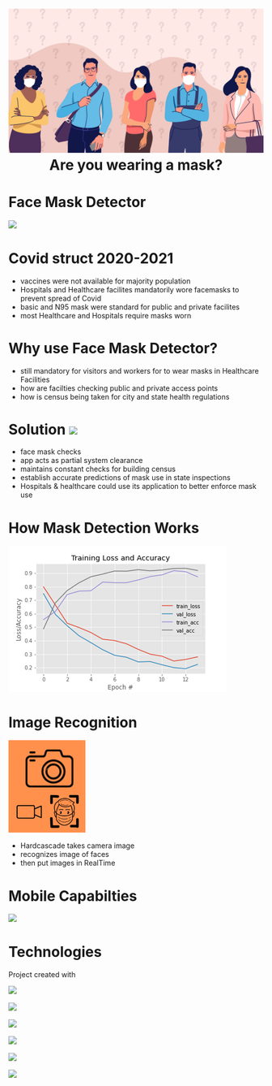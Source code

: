 <h1 align="center">
  <img src="https://raw.githubusercontent.com/shaineb/Face_mask_project3/main/maskrecognition8.jpeg" width="600px"/><br/>
 Are you wearing a mask?
</h1>

 # Face Mask Detector
![](https://tse3.mm.bing.net/th?id=OIP.o6Uy1q8Yv6LQBf1O-NXtwQHaEr&pid=Api&P=0&w=275&h=175)

# Covid struct 2020-2021 
- vaccines were not available for majority population
-  Hospitals and Healthcare facilites mandatorily wore facemasks to prevent spread of Covid
-  basic and N95 mask were standard for public and private facilites
-  most Healthcare and Hospitals require masks worn 
# Why use Face Mask Detector?
- still mandatory for visitors and workers for  to wear masks in Healthcare Facilities
- how are facilties checking public and private access points 
- how  is  census being taken for city and state health regulations
# Solution ![](https://tse2.mm.bing.net/th?id=OIP.ykPkTfJw9Uu8GdonnyX7WQHaIx&pid=Api&P=0&w=300&h=100)
- face mask checks
- app acts as partial system clearance 
- maintains constant checks for building census
- establish accurate predictions of mask use in state inspections
- Hospitals & healthcare could use its application to better enforce mask use
# How Mask Detection Works
![](https://github.com/divya-gh/Face_Mask_Detection/blob/main/Images/MobileNetV2_accracy_plot.png)


# Image Recognition

   ![](https://github.com/divya-gh/Face_Mask_Detection/blob/main/static/Images/camera1.png?raw=true) 
   
 * Hardcascade takes camera image
 * recognizes image of faces
 * then put images in RealTime
   
  
  
  
  
  # Mobile Capabilties
 ![](https://tse2.mm.bing.net/th?id=OIP._sZ9rjg9xA2frN_5W7aOJgHaJY&pid=Api&P=0&w=300&h=100) 


 # Technologies
 Project created with
 
 
 ![]( https://img.shields.io/badge/contributors-Divya--Erin--Nadia--Shaine-blue)
 
![](https://img.shields.io/badge/Javascript-anaconda-blue)
 
![](https://img.shields.io/badge/Python-3.6-blue)

![]( https://img.shields.io/badge/Flask-IP-blue)

![]( https://img.shields.io/badge/TensorFlow-main-blue)

![]( https://img.shields.io/badge/D3-js-blue)
